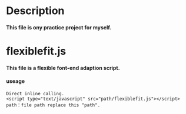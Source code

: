 Description
====

#### This file is ony practice project for myself.

flexiblefit.js
====
#### This file is a flexible font-end adaption script.
#### useage
    Direct inline calling.
    <script type="text/javascript" src="path/flexiblefit.js"></script>
    path：file path replace this "path".
